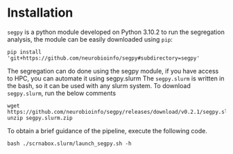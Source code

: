 # Installation
`segpy` is a python module developed on Python 3.10.2 to run the segregation analysis, the module can be easily downloaded using `pip`:  
```
pip install 'git+https://github.com/neurobioinfo/segpy#subdirectory=segpy'
```

The segregation can do done using the segpy module, if you have access to HPC, you can automate it using segpy.slurm
The `segpy.slurm` is written in the bash, so it can be used with any slurm system. To download  `segpy.slurm`, run the below comments 
```
wget https://github.com/neurobioinfo/segpy/releases/download/v0.2.1/segpy.slurm.zip
unzip segpy.slurm.zip 
```

To obtain a brief guidance of the pipeline, execute the following code.
```
bash ./scrnabox.slurm/launch_segpy.sh -h
```
